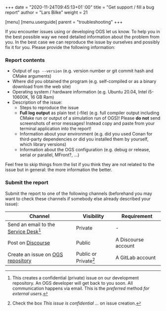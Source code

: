 +++
date = "2020-11-24T09:45:13+01`:00"
title = "Get support / fill a bug report"
author = "Lars Bilke"
weight = 21

[menu]
  [menu.userguide]
    parent = "troubleshooting"
+++

If you encounter issues using or developing OGS let us know. To help you in the best possible way we need detailed information about the problem from you. In the best case we can reproduce the issue by ourselves and possibly fix it for you. Please provide the following information:

### Report contents

- Output of `ogs --version` (e.g. version number or git commit hash and CMake arguments)
- Where did you obtained the program (e.g. self-compiled or as a binary download from the web site)
- Operating system / hardware information (e.g. Ubuntu 20.04, Intel i5-10600K, 16 GB Ram)
- Description of the issue:
  - Steps to reproduce the issue
  - **Full log output** as plain text (-file) (e.g. full compiler output including CMake run or output of a simulation run of OGS)! Please **do not** send screenshots of error messages! Instead copy and paste from your terminal application into the report!
  - Information about your environment (e.g. did you used Conan for third-party dependencies or did you installed them by yourself, which library versions)
  - Information about the OGS configuration (e.g. debug or release, serial or parallel, MFront?, ...)

Feel free to skip things from the list if you think they are not related to the issue but in general: the more information the better.

### Submit the report

Submit the report to one of the following channels (beforehand you may want to check these channels if somebody else already described your issue):

| Channel                                                                                       | Visibility                  | Requirement         |
| --------------------------------------------------------------------------------------------- | --------------------------- | ------------------- |
| Send an email to the [Service Desk](mailto:gitlab+ogs-ogs-120-issue-@opengeosys.org)[^desk]   | Private                     | -                   |
| Post on [Discourse](https://discourse.opengeosys.org)                                         | Public                      | A Discourse account |
| Create an issue on [OGS repository](https://gitlab.opengeosys.org/ogs/ogs/-/issues/new?issue) | Public or Private[^private] | A GitLab account    |

[^desk]: This creates a confidential (private) issue on our development repository. An OGS developer will get back to you soon. All communication happens via email. This is the *preferred* method *for external users*.
[^private]: Check the box *This issue is confidential ...* on issue creation.
